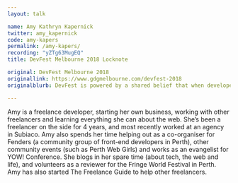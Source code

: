 ```yaml
---
layout: talk

name: Amy Kathryn Kapernick
twitter: amy_kapernick
code: amy-kapers
permalink: /amy-kapers/
recording: "yZTg63MugEQ"
title: DevFest Melbourne 2018 Locknote 

original: DevFest Melbourne 2018
originallink: https://www.gdgmelbourne.com/devfest-2018
originalblurb: DevFest is powered by a shared belief that when developers come together to exchange ideas, amazing things can happen!  Join a vibrant and diverse community where everyone can network, share knowledge and enjoy the experience.

---
```


Amy is a freelance developer, starting her own business, working with other freelancers and learning everything she can about the web. She’s been a freelancer on the side for 4 years, and most recently worked at an agency in Subiaco.
Amy also spends her time helping out as a co-organiser for Fenders (a community group of front-end developers in Perth), other community events (such as Perth Web Girls) and works as an evangelist for YOW! Conference. She blogs in her spare time (about tech, the web and life), and volunteers as a reviewer for the Fringe World Festival in Perth. Amy has also started The Freelance Guide to help other freelancers.